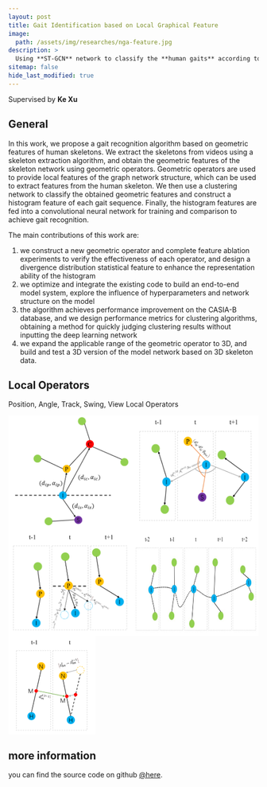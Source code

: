 ```yaml
---
layout: post
title: Gait Identification based on Local Graphical Feature
image:
  path: /assets/img/researches/nga-feature.jpg
description: >
  Using **ST-GCN** network to classify the **human gaits** according to **skeletons**
sitemap: false
hide_last_modified: true
---
```


Supervised by **Ke Xu**

## General

In this work, we propose a gait recognition algorithm based on geometric features of human skeletons. We extract the skeletons from videos using a skeleton extraction algorithm, and obtain the geometric features of the skeleton network using geometric operators. Geometric operators are used to provide local features of the graph network structure, which can be used to extract features from the human skeleton. We then use a clustering network to classify the obtained geometric features and construct a histogram feature of each gait sequence. Finally, the histogram features are fed into a convolutional neural network for training and comparison to achieve gait recognition.

The main contributions of this work are: 
1. we construct a new geometric operator and complete feature ablation experiments to verify the effectiveness of each operator, and design a divergence distribution statistical feature to enhance the representation ability of the histogram 
2. we optimize and integrate the existing code to build an end-to-end model system, explore the influence of hyperparameters and network structure on the model
3. the algorithm achieves performance improvement on the CASIA-B database, and we design performance metrics for clustering algorithms, obtaining a method for quickly judging clustering results without inputting the deep learning network
4. we expand the applicable range of the geometric operator to 3D, and build and test a 3D version of the model network based on 3D skeleton data.

## Local Operators

Position, Angle, Track, Swing, View Local Operators

<div style="display: flex">
  <img src="/assets/img/researches/op1.png" style="flex: 1;width: 35%;">
  <img src="/assets/img/researches/op2.png" style="flex: 1;width: 35%;">
</div>
<div style="display: flex">
  <img src="/assets/img/researches/op3.png" style="flex: 1;width: 35%;">
  <img src="/assets/img/researches/op4.png" style="flex: 1;width: 35%;">
</div>
<div style="display: flex;width: 35%;">
  <img src="/assets/img/researches/op5.png" style="flex: 1;width: 35%;">
</div>

## more information

you can find the source code on github <a href="https://github.com/jdxccz/Gait-Identification-based-on-Local-Graphical-Feature">@here</a>.
